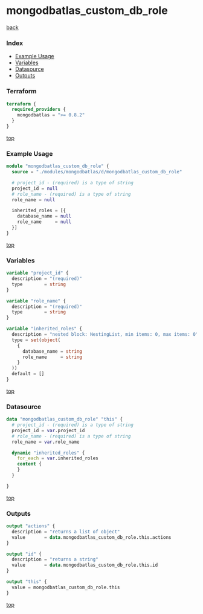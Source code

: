 # mongodbatlas_custom_db_role

[back](../mongodbatlas.md)

### Index

- [Example Usage](#example-usage)
- [Variables](#variables)
- [Datasource](#datasource)
- [Outputs](#outputs)

### Terraform

```terraform
terraform {
  required_providers {
    mongodbatlas = ">= 0.8.2"
  }
}
```

[top](#index)

### Example Usage

```terraform
module "mongodbatlas_custom_db_role" {
  source = "./modules/mongodbatlas/d/mongodbatlas_custom_db_role"

  # project_id - (required) is a type of string
  project_id = null
  # role_name - (required) is a type of string
  role_name = null

  inherited_roles = [{
    database_name = null
    role_name     = null
  }]
}
```

[top](#index)

### Variables

```terraform
variable "project_id" {
  description = "(required)"
  type        = string
}

variable "role_name" {
  description = "(required)"
  type        = string
}

variable "inherited_roles" {
  description = "nested block: NestingList, min items: 0, max items: 0"
  type = set(object(
    {
      database_name = string
      role_name     = string
    }
  ))
  default = []
}
```

[top](#index)

### Datasource

```terraform
data "mongodbatlas_custom_db_role" "this" {
  # project_id - (required) is a type of string
  project_id = var.project_id
  # role_name - (required) is a type of string
  role_name = var.role_name

  dynamic "inherited_roles" {
    for_each = var.inherited_roles
    content {
    }
  }

}
```

[top](#index)

### Outputs

```terraform
output "actions" {
  description = "returns a list of object"
  value       = data.mongodbatlas_custom_db_role.this.actions
}

output "id" {
  description = "returns a string"
  value       = data.mongodbatlas_custom_db_role.this.id
}

output "this" {
  value = mongodbatlas_custom_db_role.this
}
```

[top](#index)